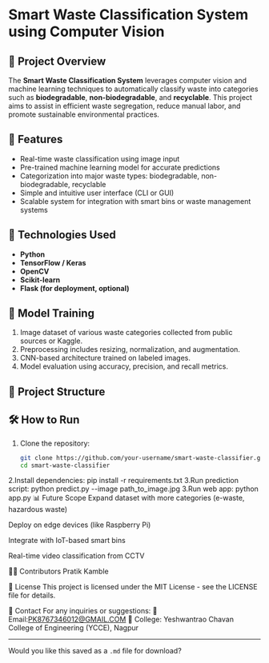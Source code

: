 # Smart Waste Classification System using Computer Vision

## 📌 Project Overview

The **Smart Waste Classification System** leverages computer vision and machine learning techniques to automatically classify waste into categories such as **biodegradable**, **non-biodegradable**, and **recyclable**. This project aims to assist in efficient waste segregation, reduce manual labor, and promote sustainable environmental practices.

## 🚀 Features

- Real-time waste classification using image input
- Pre-trained machine learning model for accurate predictions
- Categorization into major waste types: biodegradable, non-biodegradable, recyclable
- Simple and intuitive user interface (CLI or GUI)
- Scalable system for integration with smart bins or waste management systems

## 🔧 Technologies Used

- **Python**
- **TensorFlow / Keras**
- **OpenCV**
- **Scikit-learn**
- **Flask (for deployment, optional)**

## 🧠 Model Training

1. Image dataset of various waste categories collected from public sources or Kaggle.
2. Preprocessing includes resizing, normalization, and augmentation.
3. CNN-based architecture trained on labeled images.
4. Model evaluation using accuracy, precision, and recall metrics.

## 📁 Project Structure

## 🛠️ How to Run

1. Clone the repository:
   ```bash
   git clone https://github.com/your-username/smart-waste-classifier.git
   cd smart-waste-classifier
2.Install dependencies:
pip install -r requirements.txt
3.Run prediction script:
python predict.py --image path_to_image.jpg
3.Run web app:
python app.py
📊 Future Scope
Expand dataset with more categories (e-waste, hazardous waste)

Deploy on edge devices (like Raspberry Pi)

Integrate with IoT-based smart bins

Real-time video classification from CCTV

👨‍💻 Contributors
Pratik Kamble

📜 License
This project is licensed under the MIT License - see the LICENSE file for details.

📧 Contact
For any inquiries or suggestions:
📩 Email:PK8767346012@GMAIL.COM
🏫 College: Yeshwantrao Chavan College of Engineering (YCCE), Nagpur



---

Would you like this saved as a `.md` file for download?







